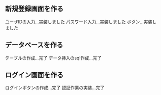 ## 新規登録画面を作る
ユーザIDの入力...実装しました
パスワード入力...実装しました
ボタン...実装しました

## データベースを作る
テーブルの作成...完了
データ挿入のsql作成...完了

## ログイン画面を作る
ログインボタンの作成...完了
認証作業の実装...完了